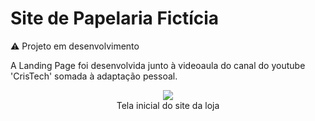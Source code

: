# Site de Papelaria Fictícia

⚠️ Projeto em desenvolvimento

A Landing Page foi desenvolvida junto à videoaula do canal do youtube 'CrisTech' somada à adaptação pessoal.

<div align="center">
  <img src="https://user-images.githubusercontent.com/38301852/213064437-1dd5f89e-ce40-4d43-bc2d-0ebe96422813.gif" width=""/>
  <br><span style-font="font-size: xx-small">Tela inicial do site da loja</span>
</div>
